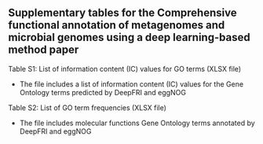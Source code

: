 ## Supplementary tables for the Comprehensive functional annotation of metagenomes and microbial genomes using a deep learning-based method paper

Table S1: List of information content (IC) values for GO terms (XLSX file)
- The file includes a list of information content (IC) values for the Gene Ontology terms predicted by DeepFRI and eggNOG


Table S2: List of GO term frequencies (XLSX file) 
- The file includes molecular functions Gene Ontology terms annotated by DeepFRI and eggNOG 
